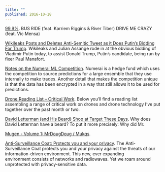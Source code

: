 ```yaml
---
title: ""
published: 2016-10-18
---
```


<a href="http://kaytranada.com/" target="_blank">99.9%</a>. BUS RIDE (feat. Karriem Riggins & River Tiber)  DRIVE ME CRAZY (feat. Vic Mensa)


<a href="http://heatst.com/politics/wikileaks-posts-and-deletes-anti-semitic-tweet-as-it-does-putins-bidding-for-trump/" target="_blank">Wikileaks Posts and Deletes Anti-Semitic Tweet as it Does Putin’s Bidding For Trump</a>. Wikileaks and Julian Assange rode in at the obvious bidding of Vladimir Putin today, to assist Donald Trump, Putin’s candidate, being run by fixer Paul Manafort.


<a href="https://medium.com/jim-fleming/notes-on-the-numerai-ml-competition-14e3d42c19f3#.an4e6boo3" target="_blank">Notes on the Numerai ML Competition</a>. Numerai is a hedge fund which uses the competition to source predictions for a large ensemble that they use internally to make trades. Another detail that makes the competition unique is that the data has been encrypted in a way that still allows it to be used for predictions.


<a href="https://christopherjmiles.wordpress.com/2016/10/17/drone-reading-list/" target="_blank">Drone Reading List – Critical Work</a>. Below you’ll find a reading list assembling a range of critical work on drones and drone technology I’ve put together over the past month or two.


<a href="http://www.nytimes.com/2016/10/23/arts/television/david-letterman-late-show-retirement.html" target="_blank">David Letterman (and His Beard) Shop at Target These Days</a>. Why does David Letterman have a beard? To put it more precisely: Why did Mr.


<a href="https://mugenseries.bandcamp.com/album/mugen-volume-1-mrdougdoug-mukqs" target="_blank">Mugen - Volume 1: MrDougDoug / Mukqs</a>. 


<a href="https://www.kickstarter.com/projects/872955472/anti-surveillance-coat-protects-you-and-your-priva" target="_blank">Anti-Surveillance Coat: Protects you and your privacy</a>. The Anti-Surveillance Coat protects you and your privacy against the threats of our information-driven environment. This new, ever expanding environment consists of networks and radiowaves. Yet we roam around unprotected with privacy-sensitive data.








